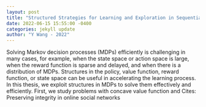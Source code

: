 ```yaml
--- 
layout: post 
title: "Structured Strategies for Learning and Exploration in Sequential Decision Making" 
date: 2022-06-15 15:55:00 -0400 
categories: jekyll update 
author: "Y Wang - 2022" 
--- 
```

Solving Markov decision processes (MDPs) efficiently is challenging in many cases, for example, when the state space or action space is large, when the reward function is sparse and delayed, and when there is a distribution of MDPs. Structures in the policy, value function, reward function, or state space can be useful in accelerating the learning process. In this thesis, we exploit structures in MDPs to solve them effectively and efficiently. First, we study problems with concave value function and Cites: Preserving integrity in online social networks
